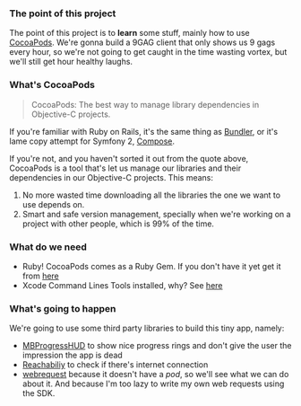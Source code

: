 ### The point of this project

The point of this project is to **learn** some stuff, mainly how to use [CocoaPods](http://cocoapods.org/).
We're gonna build a 9GAG client that only shows us 9 gags every hour, so we're not going to get caught in the time wasting vortex, but we'll still get hour healthy laughs.

### What's CocoaPods

> CocoaPods: The best way to manage library dependencies in Objective-C projects.

If you're familiar with Ruby on Rails, it's the same thing as [Bundler](http://gembundler.com/), or it's lame copy attempt for Symfony 2, [Compose](http://getcomposer.org/).

If you're not, and you haven't sorted it out from the quote above, CocoaPods is a tool that's let us manage our libraries and their dependencies in our Objective-C projects. This means:

1. No more wasted time downloading all the libraries the one we want to use depends on.
2. Smart and safe version management, specially when we're working on a project with other people, which is 99% of the time.

### What do we need

* Ruby! CocoaPods comes as a Ruby Gem. If you don't have it yet get it from [here](http://www.ruby-lang.org/en/downloads/)
* Xcode Command Lines Tools installed, why? See [here](https://github.com/CocoaPods/CocoaPods/issues/430)

### What's going to happen

We're going to use some third party libraries to build this tiny app, namely:

* [MBProgressHUD](https://github.com/jdg/MBProgressHUD) to show nice progress rings and don't give the user the impression the app is dead
* [Reachabiliy](https://github.com/tonymillion/Reachability) to check if there's internet connection
* [webrequest](https://github.com/nfarina/webrequest) because it doesn't have a _pod_, so we'll see what we can do about it. And because I'm too lazy to write my own web requests using the SDK.


